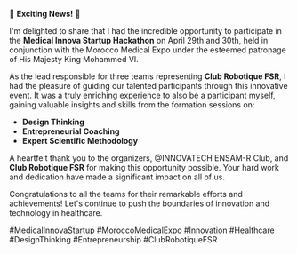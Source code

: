 🔔 **Exciting News!** 🔔

I'm delighted to share that I had the incredible opportunity to participate in the **Medical Innova Startup Hackathon** on April 29th and 30th, held in conjunction with the Morocco Medical Expo under the esteemed patronage of His Majesty King Mohammed VI.

As the lead responsible for three teams representing **Club Robotique FSR**, I had the pleasure of guiding our talented participants through this innovative event. It was a truly enriching experience to also be a participant myself, gaining valuable insights and skills from the formation sessions on:

- **Design Thinking**
- **Entrepreneurial Coaching**
- **Expert Scientific Methodology**

A heartfelt thank you to the organizers, @INNOVATECH ENSAM-R Club, and **Club Robotique FSR** for making this opportunity possible. Your hard work and dedication have made a significant impact on all of us.

Congratulations to all the teams for their remarkable efforts and achievements! Let's continue to push the boundaries of innovation and technology in healthcare.

#MedicalInnovaStartup #MoroccoMedicalExpo #Innovation #Healthcare #DesignThinking #Entrepreneurship #ClubRobotiqueFSR